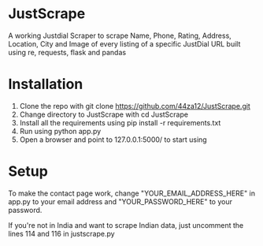 # JustScrape
A working Justdial Scraper to scrape Name, Phone, Rating, Address, Location, City and Image of every listing of a specific JustDial URL built using re, requests, flask and pandas

# Installation
1. Clone the repo with git clone https://github.com/44za12/JustScrape.git
2. Change directory to JustScrape with cd JustScrape
3. Install all the requirements using pip install -r requirements.txt
4. Run using python app.py
5. Open a browser and point to 127.0.0.1:5000/ to start using

# Setup
To make the contact page work, change "YOUR_EMAIL_ADDRESS_HERE" in app.py to your email address and "YOUR_PASSWORD_HERE" to your password.

If you're not in India and want to scrape Indian data, just uncomment the lines 114 and 116 in justscrape.py